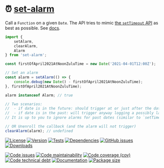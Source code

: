 :alarm_clock: [set-alarm](https://make-github-pseudonymous-again.github.io/set-alarm)
==

Call a `Function` on a given `Date`.
The API tries to mimic [the `setTimeout` API](https://developer.mozilla.org/en-US/docs/Web/API/WindowOrWorkerGlobalScope/setTimeout) as best as possible.
See [docs](https://make-github-pseudonymous-again.github.io/set-alarm/index.html).

```js
import {
	setAlarm,
	clearAlarm,
	Alarm
} from 'set-alarm';

const firstOfApril2021AtNoonZuluTime = new Date('2021-04-01T12:00Z');

// Set an alarm
const alarm = setAlarm(() => {
	console.debug(new Date() - firstOfApril2021AtNoonZuluTime);
}, firstOfApril2021AtNoonZuluTime);

alarm instanceof Alarm; // true

// Two scenarios:
//  - if date is in the future: should trigger at or just after the date, logging a small nonnegative number
//  - if date is in the past: will trigger anyway logging a possibly large positive number
// It is up to you to ignore alarms for past dates (similar to `setTimeout(..., -2389324)`).

// OR Unenroll the callback (and the alarm will not trigger)
clearAlarm(alarm); // undefined
```

[![License](https://img.shields.io/github/license/make-github-pseudonymous-again/set-alarm.svg)](https://raw.githubusercontent.com/make-github-pseudonymous-again/set-alarm/main/LICENSE)
[![Version](https://img.shields.io/npm/v/set-alarm.svg)](https://www.npmjs.org/package/set-alarm)
[![Tests](https://img.shields.io/github/workflow/status/make-github-pseudonymous-again/set-alarm/ci:cover?event=push&label=tests)](https://github.com/make-github-pseudonymous-again/set-alarm/actions/workflows/ci:cover.yml?query=branch:main)
[![Dependencies](https://img.shields.io/librariesio/github/make-github-pseudonymous-again/set-alarm.svg)](https://github.com/make-github-pseudonymous-again/set-alarm/network/dependencies)
[![GitHub issues](https://img.shields.io/github/issues/make-github-pseudonymous-again/set-alarm.svg)](https://github.com/make-github-pseudonymous-again/set-alarm/issues)
[![Downloads](https://img.shields.io/npm/dm/set-alarm.svg)](https://www.npmjs.org/package/set-alarm)

[![Code issues](https://img.shields.io/codeclimate/issues/make-github-pseudonymous-again/set-alarm.svg)](https://codeclimate.com/github/make-github-pseudonymous-again/set-alarm/issues)
[![Code maintainability](https://img.shields.io/codeclimate/maintainability/make-github-pseudonymous-again/set-alarm.svg)](https://codeclimate.com/github/make-github-pseudonymous-again/set-alarm/trends/churn)
[![Code coverage (cov)](https://img.shields.io/codecov/c/gh/make-github-pseudonymous-again/set-alarm/main.svg)](https://codecov.io/gh/make-github-pseudonymous-again/set-alarm)
[![Code technical debt](https://img.shields.io/codeclimate/tech-debt/make-github-pseudonymous-again/set-alarm.svg)](https://codeclimate.com/github/make-github-pseudonymous-again/set-alarm/trends/technical_debt)
[![Documentation](https://make-github-pseudonymous-again.github.io/set-alarm/badge.svg)](https://make-github-pseudonymous-again.github.io/set-alarm/source.html)
[![Package size](https://img.shields.io/bundlephobia/minzip/set-alarm)](https://bundlephobia.com/result?p=set-alarm)
